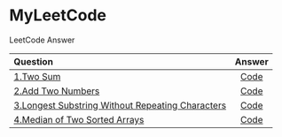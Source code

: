 # MyLeetCode
LeetCode Answer

|Question|Answer|
|:--------------------------------------------|:--------------------------------------------------------:|
|[1.Two Sum](https://leetcode.com/problems/two-sum/)|[Code](https://github.com/yaochengfly/MyLeetCode/blob/master/1.Two%20Sum)|
|[2.Add Two Numbers](https://leetcode.com/problems/add-two-numbers/)|[Code](https://github.com/yaochengfly/MyLeetCode/blob/master/2.Add%20Two%20Numbers)|
|[3.Longest Substring Without Repeating Characters ](https://leetcode.com/problems/longest-substring-without-repeating-characters/)|[Code](https://github.com/yaochengfly/MyLeetCode/blob/master/3.Longest%20Substring%20Without%20Repeating%20Characters)|
|[4.Median of Two Sorted Arrays](https://leetcode.com/problems/median-of-two-sorted-arrays/)|[Code](https://github.com/yaochengfly/MyLeetCode/blob/master/4.Median%20of%20Two%20Sorted%20Arrays)|
